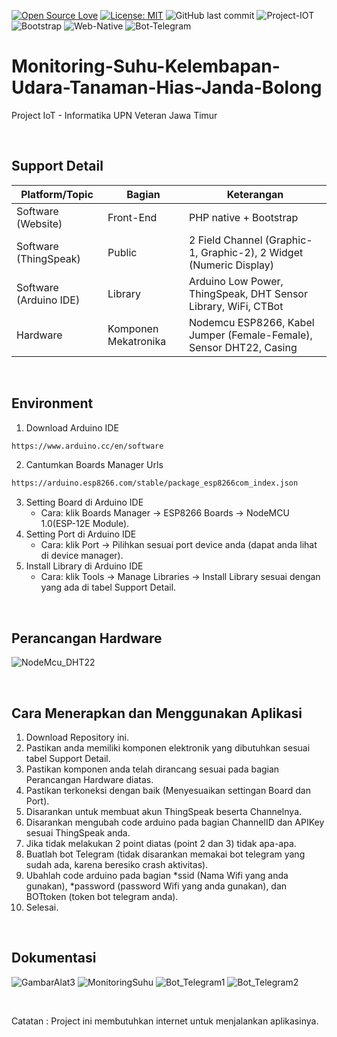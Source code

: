 [![Open Source Love](https://badges.frapsoft.com/os/v1/open-source.svg?style=flat)](https://github.com/ellerbrock/open-source-badges/)
[![License: MIT](https://img.shields.io/badge/License-MIT-green.svg)](https://opensource.org/licenses/MIT)
![GitHub last commit](https://img.shields.io/github/last-commit/devancakra/Sistem-Pemantauan-Suhu-dan-Kelembapan-Udara-Pada-Tanaman-Hias-Janda-Bolong-Terintegrasi)
![Project-IOT](https://img.shields.io/badge/-ProjectIOT-light.svg?style=flat&logo=arduino&logoColor=white&color=1db86a)
![Bootstrap](https://img.shields.io/badge/-Bootstrap-purple.svg?&logo=bootstrap&logoColor=white)
![Web-Native](https://img.shields.io/badge/-WebsiteNative-grey.svg?&logo=PHP&logoColor=white)
![Bot-Telegram](https://img.shields.io/badge/-BotTelegram-blue.svg?style=flat&logo=telegram&logoColor=white)


# Monitoring-Suhu-Kelembapan-Udara-Tanaman-Hias-Janda-Bolong
Project IoT - Informatika UPN Veteran Jawa Timur

<br>

## Support Detail
| Platform/Topic | Bagian | Keterangan |
| --- | --- | --- |
| Software (Website) | Front-End | PHP native + Bootstrap |
| Software (ThingSpeak) | Public | 2 Field Channel (Graphic-1, Graphic-2), 2 Widget (Numeric Display) |
| Software (Arduino IDE) | Library | Arduino Low Power, ThingSpeak, DHT Sensor Library, WiFi, CTBot |
| Hardware | Komponen Mekatronika | Nodemcu ESP8266, Kabel Jumper (Female-Female), Sensor DHT22, Casing |

<br>

## Environment
1. Download Arduino IDE
```bash
https://www.arduino.cc/en/software
```
2. Cantumkan Boards Manager Urls
```bash
https://arduino.esp8266.com/stable/package_esp8266com_index.json
```
3. Setting Board di Arduino IDE
   <ul>
      <li>Cara: klik Boards Manager -> ESP8266 Boards -> NodeMCU 1.0(ESP-12E Module).</li>
   </ul>
4. Setting Port di Arduino IDE
   <ul>
      <li>Cara: klik Port -> Pilihkan sesuai port device anda (dapat anda lihat di device manager).</li>
   </ul>
5. Install Library di Arduino IDE
   <ul>
      <li>Cara: klik Tools -> Manage Libraries -> Install Library sesuai dengan yang ada di tabel Support Detail.</li>
   </ul>

<br>

## Perancangan Hardware
![NodeMcu_DHT22](https://user-images.githubusercontent.com/54527592/133961211-2cd3fda2-a9fe-4381-9cca-1816b0ae1f60.jpg)

<br>

## Cara Menerapkan dan Menggunakan Aplikasi
1. Download Repository ini.
2. Pastikan anda memiliki komponen elektronik yang dibutuhkan sesuai tabel Support Detail.
3. Pastikan komponen anda telah dirancang sesuai pada bagian Perancangan Hardware diatas.
4. Pastikan terkoneksi dengan baik (Menyesuaikan settingan Board dan Port).
5. Disarankan untuk membuat akun ThingSpeak beserta Channelnya.
6. Disarankan mengubah code arduino pada bagian ChannelID dan APIKey sesuai ThingSpeak anda.
7. Jika tidak melakukan 2 point diatas (point 2 dan 3) tidak apa-apa.
8. Buatlah bot Telegram (tidak disarankan memakai bot telegram yang sudah ada, karena beresiko crash aktivitas).
9. Ubahlah code arduino pada bagian *ssid (Nama Wifi yang anda gunakan), *password (password Wifi yang anda gunakan), dan BOTtoken (token bot telegram anda).
10. Selesai.

<br>

## Dokumentasi
![GambarAlat3](https://user-images.githubusercontent.com/54527592/133962095-8baa3737-3bf0-4d6b-bc65-c0cff1c37021.jpg)
![MonitoringSuhu](https://user-images.githubusercontent.com/54527592/133962162-8856e20d-9e84-43c4-ac4a-0316d2c65004.jpg)
![Bot_Telegram1](https://user-images.githubusercontent.com/54527592/133962195-70e38df7-8e56-422b-ba30-3b42a642c62b.JPG)
![Bot_Telegram2](https://user-images.githubusercontent.com/54527592/133962202-2399d06a-4f97-4335-86b4-4c043d7d1d17.JPG)

<br>

Catatan : Project ini membutuhkan internet untuk menjalankan aplikasinya.
